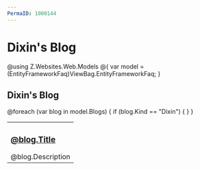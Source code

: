 ```yaml
---
PermaID: 1000144
---
```


# Dixin's Blog

@using Z.Websites.Web.Models
@{
    var model = (EntityFrameworkFaq)ViewBag.EntityFrameworkFaq;
}

<h2>Dixin's Blog</h2>

<table>
    <tbody>
        @foreach (var blog in model.Blogs)
        {
            if (blog.Kind == "Dixin")
            {
                <tr>
                    <td>
                        <h3><a href="@blog.Url">@blog.Title</a></h3>
                        @blog.Description
                    </td>
                </tr>
            }
        }
    </tbody>
</table>


